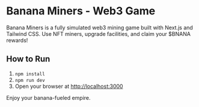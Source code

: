# Banana Miners - Web3 Game

Banana Miners is a fully simulated web3 mining game built with Next.js and Tailwind CSS. Use NFT miners, upgrade facilities, and claim your $BNANA rewards!

## How to Run
1. `npm install`
2. `npm run dev`
3. Open your browser at [http://localhost:3000](http://localhost:3000)

Enjoy your banana-fueled empire.
